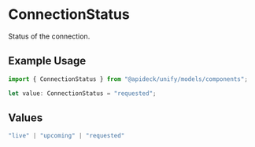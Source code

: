 # ConnectionStatus

Status of the connection.

## Example Usage

```typescript
import { ConnectionStatus } from "@apideck/unify/models/components";

let value: ConnectionStatus = "requested";
```

## Values

```typescript
"live" | "upcoming" | "requested"
```